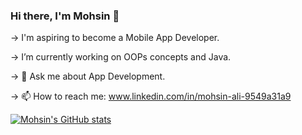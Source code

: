 ### Hi there, I'm Mohsin 👋

-> I'm aspiring to become a Mobile App Developer.

-> I’m currently working on OOPs concepts and Java.

-> 💬 Ask me about App Development.

-> 📫 How to reach me: www.linkedin.com/in/mohsin-ali-9549a31a9


[![Mohsin's GitHub stats](https://github-readme-stats.vercel.app/api?username=Mohsinali0899)](https://github.com/anuraghazra/github-readme-stats)
<!--
**MohsinAli0899/Mohsinali0899** is a ✨ _special_ ✨ repository because its `README.md` (this file) appears on your GitHub profile.



- 🔭 I’m currently working on ...
- 🌱 I’m currently learning ...
- 👯 I’m looking to collaborate on ...
- 🤔 I’m looking for help with ...
- 💬 Ask me about ...
- 📫 How to reach me: 
- 😄 Pronouns: ...
- ⚡ Fun fact: ...
->
